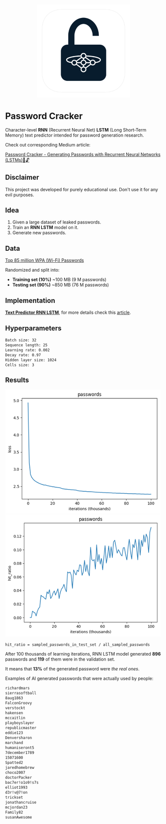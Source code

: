 <h3 align="center">
  <img src="assets/password_cracker_icon_web.png" width="300">
</h3>

# Password Cracker
Character-level **RNN** (Recurrent Neural Net) **LSTM** (Long Short-Term Memory) text predictor intended for password generation research.

Check out corresponding Medium article:

[Password Cracker - Generating Passwords with Recurrent Neural Networks (LSTMs)🔑🔓](https://towardsdatascience.com/password-cracker-generating-passwords-with-recurrent-neural-networks-lstms-9583714a3310)


## Disclaimer
This project was developed for purely educational use. Don't use it for any evil purposes.

## Idea
1. Given a large dataset of leaked passwords.
2. Train an **RNN LSTM** model on it.
3. Generate new passwords.

## Data
[Top 85 million WPA (Wi-Fi) Passwords](https://github.com/berzerk0/Probable-Wordlists/tree/master/Real-Passwords/WPA-Length)

Randomized and split into:

* **Training set (10%)** ~100 MB (9 M passwords)
* **Testing set (90%)** ~850 MB (76 M passwords)


## Implementation
[**Text Predictor RNN LSTM**](https://github.com/gsurma/text_predictor), for more details check this [article](https://towardsdatascience.com/text-predictor-generating-rap-lyrics-with-recurrent-neural-networks-lstms-c3a1acbbda79). 


## Hyperparameters
	Batch size: 32
	Sequence length: 25
	Learning rate: 0.002
	Decay rate: 0.97
	Hidden layer size: 1024
	Cells size: 3


## Results
<img src="assets/loss.png" width="500">

<img src="assets/hit_ratio.png" width="500">

`hit_ratio = sampled_passwords_in_test_set / all_sampled_passwords`


After 100 thousands of learning iterations, RNN LSTM model generated **896** passwords and **119** of them were in the validation set. 

It means that **13%** of the generated password were *the real ones*.

Examples of AI generated passwords that were actually used by people:

	richardmars
	sierrasoftball
	8aug1863
	FalconGroovy
	verstockt
	hakensen
	mccaitlin
	playboyslayer
	republicmaster
	eddie123
	Denversharon
	marchand
	humaniseront5
	7december1789
	15071600
	Spatted2
	jaredhomebrew
	choco2007
	doctorPacker
	bac7er!o1o9!s7s
	elliot1993
	d3r!v@7!on
	trickset
	jonathancruise
	mcjordan23
	Family82
	susanAwesome
